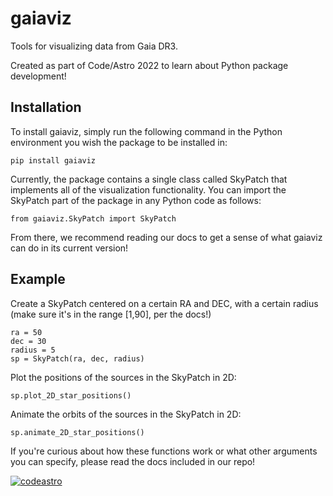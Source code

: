 # gaiaviz
Tools for visualizing data from Gaia DR3.

Created as part of Code/Astro 2022 to learn about Python package development!

## Installation
To install gaiaviz, simply run the following command in the Python environment you wish the package to be installed in:

<pre><code>pip install gaiaviz</pre></code>

Currently, the package contains a single class called SkyPatch that implements all of the visualization functionality. You can import the SkyPatch part of the package in any Python code as follows:

<pre><code>from gaiaviz.SkyPatch import SkyPatch</pre></code>

From there, we recommend reading our docs to get a sense of what gaiaviz can do in its current version!

## Example
Create a SkyPatch centered on a certain RA and DEC, with a certain radius (make sure it's in the range \[1,90], per the docs!)

<pre><code>ra = 50
dec = 30
radius = 5
sp = SkyPatch(ra, dec, radius)
</pre></code>

Plot the positions of the sources in the SkyPatch in 2D:

<pre><code>sp.plot_2D_star_positions()</pre></code>

Animate the orbits of the sources in the SkyPatch in 2D:

<pre><code>sp.animate_2D_star_positions()</pre></code>

If you're curious about how these functions work or what other arguments you can specify, please read the docs included in our repo!

[![codeastro](https://img.shields.io/badge/Made%20at-Code/Astro-blueviolet.svg)](https://semaphorep.github.io/codeastro/)

